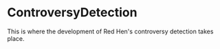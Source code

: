 # ControversyDetection

This is where the development of Red Hen's controversy detection takes place.
